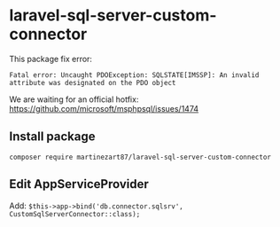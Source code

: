 # laravel-sql-server-custom-connector

This package fix error:

```Fatal error: Uncaught PDOException: SQLSTATE[IMSSP]: An invalid attribute was designated on the PDO object```

We are waiting for an official hotfix: https://github.com/microsoft/msphpsql/issues/1474

## Install package

```composer require martinezart87/laravel-sql-server-custom-connector```

## Edit AppServiceProvider

Add:
```$this->app->bind('db.connector.sqlsrv', CustomSqlServerConnector::class);```
